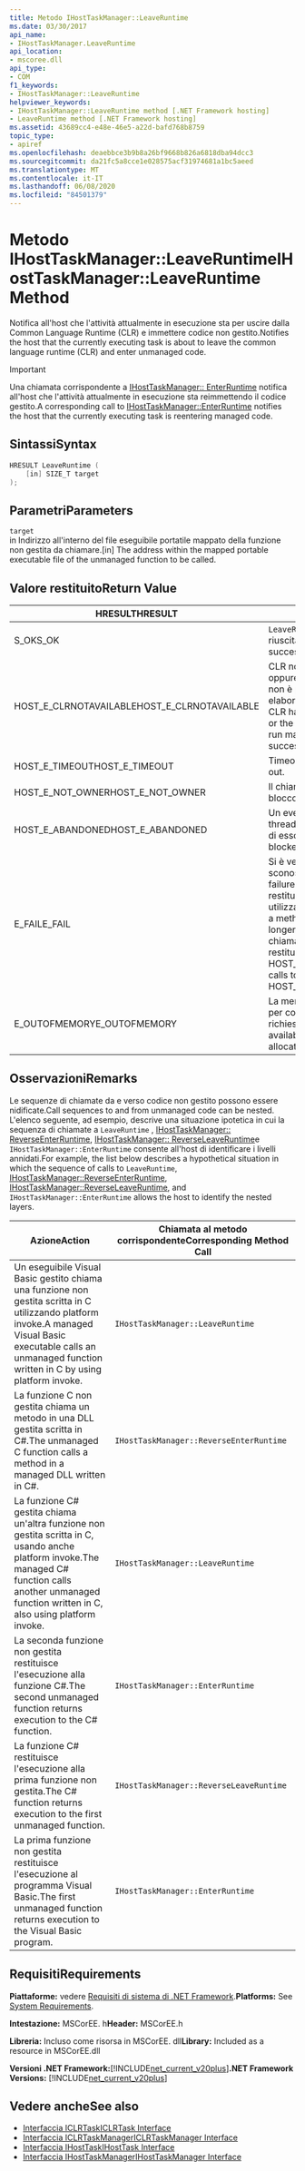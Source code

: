 ```yaml
---
title: Metodo IHostTaskManager::LeaveRuntime
ms.date: 03/30/2017
api_name:
- IHostTaskManager.LeaveRuntime
api_location:
- mscoree.dll
api_type:
- COM
f1_keywords:
- IHostTaskManager::LeaveRuntime
helpviewer_keywords:
- IHostTaskManager::LeaveRuntime method [.NET Framework hosting]
- LeaveRuntime method [.NET Framework hosting]
ms.assetid: 43689cc4-e48e-46e5-a22d-bafd768b8759
topic_type:
- apiref
ms.openlocfilehash: deaebbce3b9b8a26bf9668b826a6818dba94dcc3
ms.sourcegitcommit: da21fc5a8cce1e028575acf31974681a1bc5aeed
ms.translationtype: MT
ms.contentlocale: it-IT
ms.lasthandoff: 06/08/2020
ms.locfileid: "84501379"
---
```

# <a name="ihosttaskmanagerleaveruntime-method"></a><span data-ttu-id="e6486-102">Metodo IHostTaskManager::LeaveRuntime</span><span class="sxs-lookup"><span data-stu-id="e6486-102">IHostTaskManager::LeaveRuntime Method</span></span>
<span data-ttu-id="e6486-103">Notifica all'host che l'attività attualmente in esecuzione sta per uscire dalla Common Language Runtime (CLR) e immettere codice non gestito.</span><span class="sxs-lookup"><span data-stu-id="e6486-103">Notifies the host that the currently executing task is about to leave the common language runtime (CLR) and enter unmanaged code.</span></span>  
  
> [!IMPORTANT]
> <span data-ttu-id="e6486-104">Una chiamata corrispondente a [IHostTaskManager:: EnterRuntime](ihosttaskmanager-enterruntime-method.md) notifica all'host che l'attività attualmente in esecuzione sta reimmettendo il codice gestito.</span><span class="sxs-lookup"><span data-stu-id="e6486-104">A corresponding call to [IHostTaskManager::EnterRuntime](ihosttaskmanager-enterruntime-method.md) notifies the host that the currently executing task is reentering managed code.</span></span>  
  
## <a name="syntax"></a><span data-ttu-id="e6486-105">Sintassi</span><span class="sxs-lookup"><span data-stu-id="e6486-105">Syntax</span></span>  
  
```cpp  
HRESULT LeaveRuntime (  
    [in] SIZE_T target  
);  
```  
  
## <a name="parameters"></a><span data-ttu-id="e6486-106">Parametri</span><span class="sxs-lookup"><span data-stu-id="e6486-106">Parameters</span></span>  
 `target`  
 <span data-ttu-id="e6486-107">in Indirizzo all'interno del file eseguibile portatile mappato della funzione non gestita da chiamare.</span><span class="sxs-lookup"><span data-stu-id="e6486-107">[in] The address within the mapped portable executable file of the unmanaged function to be called.</span></span>  
  
## <a name="return-value"></a><span data-ttu-id="e6486-108">Valore restituito</span><span class="sxs-lookup"><span data-stu-id="e6486-108">Return Value</span></span>  
  
|<span data-ttu-id="e6486-109">HRESULT</span><span class="sxs-lookup"><span data-stu-id="e6486-109">HRESULT</span></span>|<span data-ttu-id="e6486-110">Descrizione</span><span class="sxs-lookup"><span data-stu-id="e6486-110">Description</span></span>|  
|-------------|-----------------|  
|<span data-ttu-id="e6486-111">S_OK</span><span class="sxs-lookup"><span data-stu-id="e6486-111">S_OK</span></span>|<span data-ttu-id="e6486-112">`LeaveRuntime`la restituzione è riuscita.</span><span class="sxs-lookup"><span data-stu-id="e6486-112">`LeaveRuntime` returned successfully.</span></span>|  
|<span data-ttu-id="e6486-113">HOST_E_CLRNOTAVAILABLE</span><span class="sxs-lookup"><span data-stu-id="e6486-113">HOST_E_CLRNOTAVAILABLE</span></span>|<span data-ttu-id="e6486-114">CLR non è stato caricato in un processo oppure CLR si trova in uno stato in cui non è possibile eseguire codice gestito o elaborare la chiamata correttamente.</span><span class="sxs-lookup"><span data-stu-id="e6486-114">The CLR has not been loaded into a process, or the CLR is in a state in which it cannot run managed code or process the call successfully.</span></span>|  
|<span data-ttu-id="e6486-115">HOST_E_TIMEOUT</span><span class="sxs-lookup"><span data-stu-id="e6486-115">HOST_E_TIMEOUT</span></span>|<span data-ttu-id="e6486-116">Timeout della chiamata.</span><span class="sxs-lookup"><span data-stu-id="e6486-116">The call timed out.</span></span>|  
|<span data-ttu-id="e6486-117">HOST_E_NOT_OWNER</span><span class="sxs-lookup"><span data-stu-id="e6486-117">HOST_E_NOT_OWNER</span></span>|<span data-ttu-id="e6486-118">Il chiamante non è il proprietario del blocco.</span><span class="sxs-lookup"><span data-stu-id="e6486-118">The caller does not own the lock.</span></span>|  
|<span data-ttu-id="e6486-119">HOST_E_ABANDONED</span><span class="sxs-lookup"><span data-stu-id="e6486-119">HOST_E_ABANDONED</span></span>|<span data-ttu-id="e6486-120">Un evento è stato annullato mentre un thread bloccato o Fiber era in attesa su di esso.</span><span class="sxs-lookup"><span data-stu-id="e6486-120">An event was canceled while a blocked thread or fiber was waiting on it.</span></span>|  
|<span data-ttu-id="e6486-121">E_FAIL</span><span class="sxs-lookup"><span data-stu-id="e6486-121">E_FAIL</span></span>|<span data-ttu-id="e6486-122">Si è verificato un errore irreversibile sconosciuto.</span><span class="sxs-lookup"><span data-stu-id="e6486-122">An unknown catastrophic failure occurred.</span></span> <span data-ttu-id="e6486-123">Quando un metodo restituisce E_FAIL, CLR non è più utilizzabile all'interno del processo.</span><span class="sxs-lookup"><span data-stu-id="e6486-123">When a method returns E_FAIL, the CLR is no longer usable within the process.</span></span> <span data-ttu-id="e6486-124">Le chiamate successive ai metodi di hosting restituiscono HOST_E_CLRNOTAVAILABLE.</span><span class="sxs-lookup"><span data-stu-id="e6486-124">Subsequent calls to hosting methods return HOST_E_CLRNOTAVAILABLE.</span></span>|  
|<span data-ttu-id="e6486-125">E_OUTOFMEMORY</span><span class="sxs-lookup"><span data-stu-id="e6486-125">E_OUTOFMEMORY</span></span>|<span data-ttu-id="e6486-126">La memoria disponibile non è sufficiente per completare l'allocazione richiesta.</span><span class="sxs-lookup"><span data-stu-id="e6486-126">Not enough memory is available to complete the requested allocation.</span></span>|  
  
## <a name="remarks"></a><span data-ttu-id="e6486-127">Osservazioni</span><span class="sxs-lookup"><span data-stu-id="e6486-127">Remarks</span></span>  
 <span data-ttu-id="e6486-128">Le sequenze di chiamate da e verso codice non gestito possono essere nidificate.</span><span class="sxs-lookup"><span data-stu-id="e6486-128">Call sequences to and from unmanaged code can be nested.</span></span> <span data-ttu-id="e6486-129">L'elenco seguente, ad esempio, descrive una situazione ipotetica in cui la sequenza di chiamate a `LeaveRuntime` , [IHostTaskManager:: ReverseEnterRuntime](ihosttaskmanager-reverseenterruntime-method.md), [IHostTaskManager:: ReverseLeaveRuntime](ihosttaskmanager-reverseleaveruntime-method.md)e `IHostTaskManager::EnterRuntime` consente all'host di identificare i livelli annidati.</span><span class="sxs-lookup"><span data-stu-id="e6486-129">For example, the list below describes a hypothetical situation in which the sequence of calls to `LeaveRuntime`, [IHostTaskManager::ReverseEnterRuntime](ihosttaskmanager-reverseenterruntime-method.md), [IHostTaskManager::ReverseLeaveRuntime](ihosttaskmanager-reverseleaveruntime-method.md), and `IHostTaskManager::EnterRuntime` allows the host to identify the nested layers.</span></span>  
  
|<span data-ttu-id="e6486-130">Azione</span><span class="sxs-lookup"><span data-stu-id="e6486-130">Action</span></span>|<span data-ttu-id="e6486-131">Chiamata al metodo corrispondente</span><span class="sxs-lookup"><span data-stu-id="e6486-131">Corresponding Method Call</span></span>|  
|------------|-------------------------------|  
|<span data-ttu-id="e6486-132">Un eseguibile Visual Basic gestito chiama una funzione non gestita scritta in C utilizzando platform invoke.</span><span class="sxs-lookup"><span data-stu-id="e6486-132">A managed Visual Basic executable calls an unmanaged function written in C by using platform invoke.</span></span>|`IHostTaskManager::LeaveRuntime`|  
|<span data-ttu-id="e6486-133">La funzione C non gestita chiama un metodo in una DLL gestita scritta in C#.</span><span class="sxs-lookup"><span data-stu-id="e6486-133">The unmanaged C function calls a method in a managed DLL written in C#.</span></span>|`IHostTaskManager::ReverseEnterRuntime`|  
|<span data-ttu-id="e6486-134">La funzione C# gestita chiama un'altra funzione non gestita scritta in C, usando anche platform invoke.</span><span class="sxs-lookup"><span data-stu-id="e6486-134">The managed C# function calls another unmanaged function written in C, also using platform invoke.</span></span>|`IHostTaskManager::LeaveRuntime`|  
|<span data-ttu-id="e6486-135">La seconda funzione non gestita restituisce l'esecuzione alla funzione C#.</span><span class="sxs-lookup"><span data-stu-id="e6486-135">The second unmanaged function returns execution to the C# function.</span></span>|`IHostTaskManager::EnterRuntime`|  
|<span data-ttu-id="e6486-136">La funzione C# restituisce l'esecuzione alla prima funzione non gestita.</span><span class="sxs-lookup"><span data-stu-id="e6486-136">The C# function returns execution to the first unmanaged function.</span></span>|`IHostTaskManager::ReverseLeaveRuntime`|  
|<span data-ttu-id="e6486-137">La prima funzione non gestita restituisce l'esecuzione al programma Visual Basic.</span><span class="sxs-lookup"><span data-stu-id="e6486-137">The first unmanaged function returns execution to the Visual Basic program.</span></span>|`IHostTaskManager::EnterRuntime`|  
  
## <a name="requirements"></a><span data-ttu-id="e6486-138">Requisiti</span><span class="sxs-lookup"><span data-stu-id="e6486-138">Requirements</span></span>  
 <span data-ttu-id="e6486-139">**Piattaforme:** vedere [Requisiti di sistema di .NET Framework](../../get-started/system-requirements.md).</span><span class="sxs-lookup"><span data-stu-id="e6486-139">**Platforms:** See [System Requirements](../../get-started/system-requirements.md).</span></span>  
  
 <span data-ttu-id="e6486-140">**Intestazione:** MSCorEE. h</span><span class="sxs-lookup"><span data-stu-id="e6486-140">**Header:** MSCorEE.h</span></span>  
  
 <span data-ttu-id="e6486-141">**Libreria:** Incluso come risorsa in MSCorEE. dll</span><span class="sxs-lookup"><span data-stu-id="e6486-141">**Library:** Included as a resource in MSCorEE.dll</span></span>  
  
 <span data-ttu-id="e6486-142">**Versioni .NET Framework:**[!INCLUDE[net_current_v20plus](../../../../includes/net-current-v20plus-md.md)]</span><span class="sxs-lookup"><span data-stu-id="e6486-142">**.NET Framework Versions:** [!INCLUDE[net_current_v20plus](../../../../includes/net-current-v20plus-md.md)]</span></span>  
  
## <a name="see-also"></a><span data-ttu-id="e6486-143">Vedere anche</span><span class="sxs-lookup"><span data-stu-id="e6486-143">See also</span></span>

- [<span data-ttu-id="e6486-144">Interfaccia ICLRTask</span><span class="sxs-lookup"><span data-stu-id="e6486-144">ICLRTask Interface</span></span>](iclrtask-interface.md)
- [<span data-ttu-id="e6486-145">Interfaccia ICLRTaskManager</span><span class="sxs-lookup"><span data-stu-id="e6486-145">ICLRTaskManager Interface</span></span>](iclrtaskmanager-interface.md)
- [<span data-ttu-id="e6486-146">Interfaccia IHostTask</span><span class="sxs-lookup"><span data-stu-id="e6486-146">IHostTask Interface</span></span>](ihosttask-interface.md)
- [<span data-ttu-id="e6486-147">Interfaccia IHostTaskManager</span><span class="sxs-lookup"><span data-stu-id="e6486-147">IHostTaskManager Interface</span></span>](ihosttaskmanager-interface.md)
